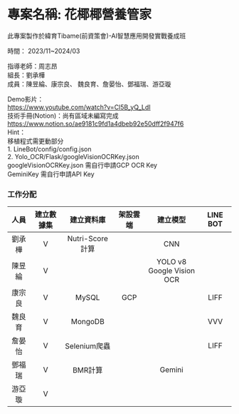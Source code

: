 # 專案名稱: 花椰椰營養管家
此專案製作於緯育Tibame(前資策會)-AI智慧應用開發實戰養成班

時間： 2023/11~2024/03

指導老師：周志昂<br>
組長：劉承樺<br>
成員：陳昱綸、康宗良、 魏良育、詹晏怡、鄧福瑞、游亞璇<br>

Demo影片：<br>
    https://www.youtube.com/watch?v=Cl5B_yQ_LdI<br>
技術手冊(Notion)：尚有區域未編寫完成<br>
    https://www.notion.so/ae9181c9fd1a4dbeb92e50dff2f947f6<br>
Hint：<br>
    移植程式需更動部分<br>
    1. LineBot/config/config.json <br>
    2. Yolo_OCR/Flask/googleVisionOCRKey.json <br>
    googleVisionOCRKey.json 需自行申請GCP OCR Key <br>
    GeminiKey 需自行申請API Key<br>

### 工作分配
|人員|建立數據集|建立資料庫|架設雲端|建立模型|LINE BOT|
|:--------:|:--------:|:----------:|:--------:|:----------:|:------------:|
|劉承樺|V|Nutri-Score計算| |CNN| |
|陳昱綸|V| | |YOLO v8<br>Google Vision OCR |
|康宗良|V|MySQL|GCP| |LIFF|
|魏良育|V|MongoDB| | |VVV|
|詹晏怡|V|Selenium爬蟲| | |LIFF|
|鄧福瑞|V|BMR計算| |Gemini| |
|游亞璇|V| | | | |
